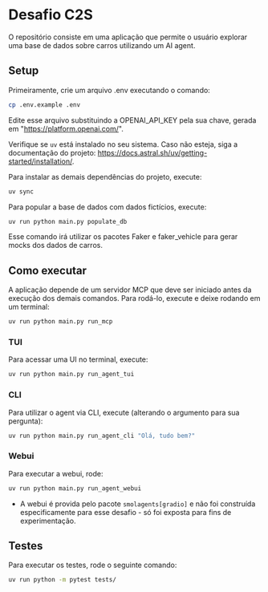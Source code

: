 # Desafio C2S

O repositório consiste em uma aplicação que permite o usuário explorar uma base de dados sobre carros utilizando um AI agent. 

## Setup

Primeiramente, crie um arquivo .env executando o comando:

```bash
cp .env.example .env
```

Edite esse arquivo substituindo a OPENAI_API_KEY pela sua chave, gerada em "https://platform.openai.com/".

Verifique se `uv` está instalado no seu sistema. Caso não esteja, siga a documentação do projeto: https://docs.astral.sh/uv/getting-started/installation/.

Para instalar as demais dependências do projeto, execute:

```bash
uv sync
```

Para popular a base de dados com dados fictícios, execute:

```bash
uv run python main.py populate_db
```

Esse comando irá utilizar os pacotes Faker e faker_vehicle para gerar mocks dos dados de carros.

## Como executar

A aplicação depende de um servidor MCP que deve ser iniciado antes da execução dos demais comandos. Para rodá-lo, execute e deixe rodando em um terminal:

```bash
uv run python main.py run_mcp
```

### TUI

Para acessar uma UI no terminal, execute:

```bash
uv run python main.py run_agent_tui
```

### CLI
Para utilizar o agent via CLI, execute (alterando o argumento para sua pergunta):

```bash
uv run python main.py run_agent_cli "Olá, tudo bem?"
```

### Webui

Para executar a webui, rode:

```bash
uv run python main.py run_agent_webui
```

* A webui é provida pelo pacote `smolagents[gradio]` e não foi construída especificamente para esse desafio - só foi exposta para fins de experimentação.


## Testes

Para executar os testes, rode o seguinte comando:

```bash
uv run python -m pytest tests/
```
